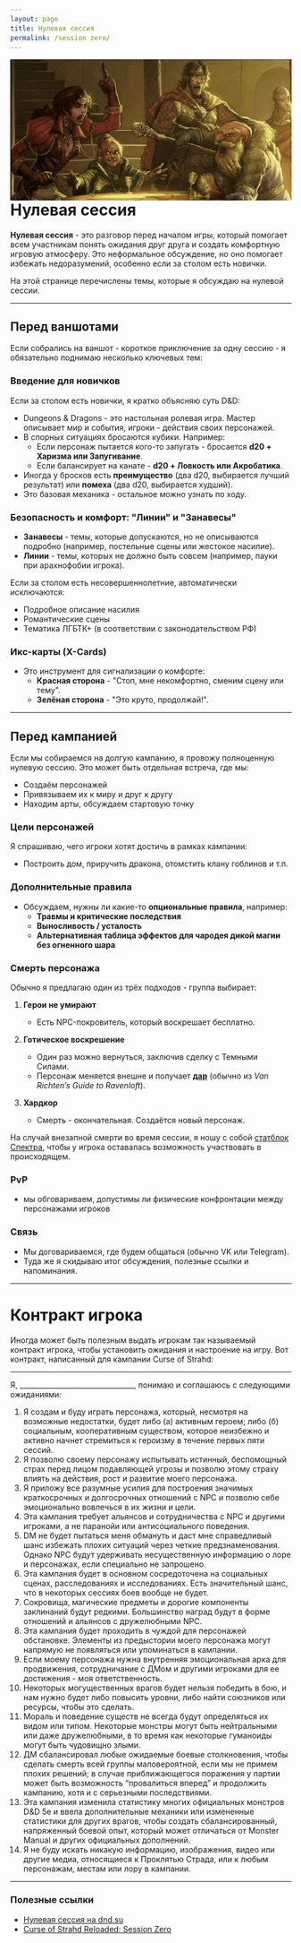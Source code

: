 ```yaml
---
layout: page
title: Нулевая сессия
permalink: /session zero/
---
```


<img style="float: right;" src="/assets/conflict.jpg">

# Нулевая сессия

**Нулевая сессия** - это разговор перед началом игры, который помогает всем участникам понять ожидания друг друга и создать комфортную игровую атмосферу. Это неформальное обсуждение, но оно помогает избежать недоразумений, особенно если за столом есть новички.

На этой странице перечислены темы, которые я обсуждаю на нулевой сессии.

---

## Перед ваншотами

Если собрались на ваншот - короткое приключение за одну сессию - я обязательно поднимаю несколько ключевых тем:

### Введение для новичков
Если за столом есть новички, я кратко объясняю суть D&D:

- Dungeons & Dragons - это настольная ролевая игра. Мастер описывает мир и события, игроки - действия своих персонажей.
- В спорных ситуациях бросаются кубики. Например:
  - Если персонаж пытается кого-то запугать - бросается **d20 + Харизма или Запугивание**.
  - Если балансирует на канате - **d20 + Ловкость или Акробатика**.
- Иногда у бросков есть **преимущество** (два d20, выбирается лучший результат) или **помеха** (два d20, выбирается худший).
- Это базовая механика - остальное можно узнать по ходу.

### Безопасность и комфорт: "Линии" и "Занавесы"

- **Занавесы** - темы, которые допускаются, но не описываются подробно (например, постельные сцены или жестокое насилие).
- **Линии** - темы, которых не должно быть совсем (например, пауки при арахнофобии игрока).

Если за столом есть несовершеннолетние, автоматически исключаются:
- Подробное описание насилия
- Романтические сцены
- Тематика ЛГБТК+ (в соответствии с законодательством РФ)

### Икс-карты (X-Cards)

- Это инструмент для сигнализации о комфорте:
  - **Красная сторона** - "Стоп, мне некомфортно, сменим сцену или тему".
  - **Зелёная сторона** - "Это круто, продолжай!".

---

## Перед кампанией

Если мы собираемся на долгую кампанию, я провожу полноценную нулевую сессию. Это может быть отдельная встреча, где мы:

- Создаём персонажей
- Привязываем их к миру и друг к другу
- Находим арты, обсуждаем стартовую точку

### Цели персонажей
Я спрашиваю, чего игроки хотят достичь в рамках кампании:
- Построить дом, приручить дракона, отомстить клану гоблинов и т.п.

### Дополнительные правила
- Обсуждаем, нужны ли какие-то **опциональные правила**, например:
  - **Травмы и критические последствия**
  - **Выносливость / усталость**
  - **Альтернативная таблица эффектов для чародея дикой магии без огненного шара**

### Смерть персонажа
Обычно я предлагаю один из трёх подходов - группа выбирает:

1. **Герои не умирают**
   - Есть NPC-покровитель, который воскрешает бесплатно.

2. **Готическое воскрешение**
   - Один раз можно вернуться, заключив сделку с Темными Силами.
   - Персонаж меняется внешне и получает [**дар**](https://dnd.su/articles/mechanics/146-supernatural-gifts-and-boons/) (обычно из *Van Richten’s Guide to Ravenloft*).

3. **Хардкор**
   - Смерть - окончательная. Создаётся новый персонаж.

На случай внезапной смерти во время сессии, я ношу с собой [статблок Спектра](https://next.dnd.su/bestiary/21557-specter/), чтобы у игрока оставалась возможность участвовать в происходящем.

### PvP

- мы обговариваем, допустимы ли физические конфронтации между персонажами игроков

### Связь

- Мы договариваемся, где будем общаться (обычно VK или Telegram).
- Туда же я скидываю итог обсуждения, полезные ссылки и напоминания.

---


# Контракт игрока

Иногда может быть полезным выдать игрокам так называемый контракт игрока, чтобы установить ожидания и настроение на игру. Вот контракт, написанный для кампании Curse of Strahd:

---

Я, ________________________________, понимаю и соглашаюсь с следующими ожиданиями:

1. Я создам и буду играть персонажа, который, несмотря на возможные недостатки, будет либо (а) активным героем; либо (б) социальным, кооперативным существом, которое неизбежно и активно начнет стремиться к героизму в течение первых пяти сессий.
2. Я позволю своему персонажу испытывать истинный, беспомощный страх перед лицом подавляющей угрозы и позволю этому страху влиять на действия, рост и развитие моего персонажа.
3. Я приложу все разумные усилия для построения значимых 
краткосрочных и долгосрочных отношений с NPC и позволю себе эмоционально вовлечься в их жизни и цели.
4. Эта кампания требует альянсов и сотрудничества с NPC и другими игроками, а не паранойи или антисоциального поведения.
5. DM не будет пытаться меня обмануть и даст мне справедливый шанс избежать плохих ситуаций через четкие предзнаменования. Однако NPC будут удерживать несущественную информацию о
 лоре и персонажах, если специально не запрошено.
6. Эта кампания будет в основном сосредоточена на социальных сценах, расследованиях и исследованиях. Есть значительный шанс, что в некоторых сессиях боев вообще не будет.
7. Сокровища, магические предметы и дорогие компоненты заклинаний будут редкими. Большинство наград будут в форме 
отношений и альянсов с дружелюбными NPC.
8. Эта кампания будет проходить в чуждой для персонажей обстановке. Элементы из предыстории моего персонажа могут напрямую не появляться или упоминаться в кампании.
9. Если моему персонажа нужна внутренняя эмоциональная арка для 
продвижения, сотрудничание с ДМом и другими игроками для ее достижения - моя ответственность.
10. Некоторых могущественных врагов будет нельзя победить в бою, и нам нужно будет либо повысить уровни, либо 
найти союзников или ресурсы, чтобы это сделать.
11. Мораль и поведение существ не всегда будут определяться их видом или типом. Некоторые монстры могут быть нейтральными или даже дружелюбными, в то время как некоторые гуманоиды могут быть чудовищно злыми.
12. ДМ сбалансировал любые ожидаемые боевые столкновения, чтобы сделать смерть всей группы маловероятной, если мы не примем плохих решений; в случае приближающегося поражения у партии может быть возможность “провалиться вперед” и продолжить кампанию, хотя и с серьезными последствиями.
13. Эта кампания изменила статистику многих официальных монстров D&D 5e и ввела дополнительные механики или измененные статистики для других врагов, чтобы создать сбалансированный, напряженный боевой опыт, который может отличаться от Monster Manual и других официальных дополнений.
14. Я не буду искать никакую информацию, изображения, видео или другие медиа, относящиеся к Проклятью Страда, или к любым персонажам, местам или лору в кампании.

---

### Полезные ссылки

- [Нулевая сессия на dnd.su](https://5e14.dnd.su/articles/partners/359-sovety-nacinaiushhim-1-nulevaia-sessiia/)
- [Curse of Strahd Reloaded: Session Zero](https://www.strahdreloaded.com/Chapter+1+-+Beginning+the+Campaign/Session+Zero)

